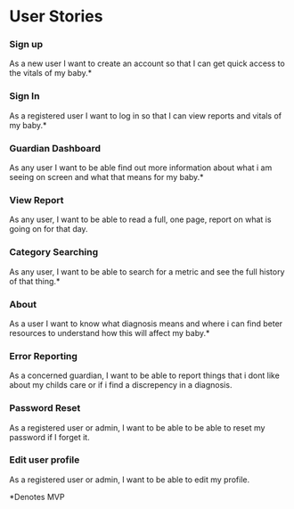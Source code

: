# User Stories

### Sign up

As a new user I want to create an account so that I can get quick access to the vitals of my baby.*

### Sign In

As a registered user I want to log in so that I can view reports and vitals of my baby.*

### Guardian Dashboard

As any user I want to be able find out more information about what i am seeing on screen and what that means for my baby.*

### View Report

As any user, I want to be able to read a full, one page, report on what is going on for that day.

### Category Searching

As any user, I want to be able to search for a metric and see the full history of that thing.*

### About

As a user I want to know what diagnosis means and where i can find beter resources to understand how this will affect my baby.*

### Error Reporting

As a concerned guardian, I want to be able to report things that i dont like about my childs care or if i find a discrepency in a diagnosis.

### Password Reset

As a registered user or admin, I want to be able to be able to reset my password if I forget it.

### Edit user profile

As a registered user or admin, I want to be able to edit my profile.

*Denotes MVP